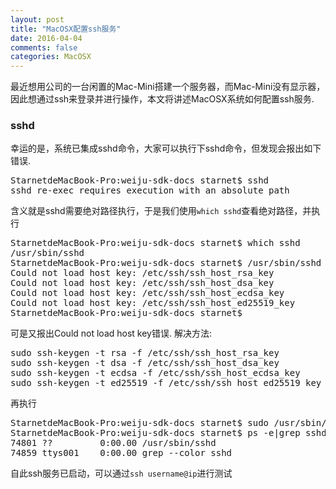 ```yaml
---
layout: post
title: "MacOSX配置ssh服务"
date: 2016-04-04
comments: false
categories: MacOSX
---
```


最近想用公司的一台闲置的Mac-Mini搭建一个服务器，而Mac-Mini没有显示器，因此想通过ssh来登录并进行操作，本文将讲述MacOSX系统如何配置ssh服务.

### sshd

幸运的是，系统已集成sshd命令，大家可以执行下sshd命令，但发现会报出如下错误.

<pre>
StarnetdeMacBook-Pro:weiju-sdk-docs starnet$ sshd
sshd re-exec requires execution with an absolute path
</pre>

含义就是sshd需要绝对路径执行，于是我们使用`which sshd`查看绝对路径，并执行

<pre>
StarnetdeMacBook-Pro:weiju-sdk-docs starnet$ which sshd
/usr/sbin/sshd
StarnetdeMacBook-Pro:weiju-sdk-docs starnet$ /usr/sbin/sshd
Could not load host key: /etc/ssh/ssh_host_rsa_key
Could not load host key: /etc/ssh/ssh_host_dsa_key
Could not load host key: /etc/ssh/ssh_host_ecdsa_key
Could not load host key: /etc/ssh/ssh_host_ed25519_key
StarnetdeMacBook-Pro:weiju-sdk-docs starnet$ 
</pre>

可是又报出Could not load host key错误. 解决方法:

<pre>
sudo ssh-keygen -t rsa -f /etc/ssh/ssh_host_rsa_key
sudo ssh-keygen -t dsa -f /etc/ssh/ssh_host_dsa_key
sudo ssh-keygen -t ecdsa -f /etc/ssh/ssh_host_ecdsa_key
sudo ssh-keygen -t ed25519 -f /etc/ssh/ssh_host_ed25519_key
</pre>

再执行

<pre>
StarnetdeMacBook-Pro:weiju-sdk-docs starnet$ sudo /usr/sbin/sshd
StarnetdeMacBook-Pro:weiju-sdk-docs starnet$ ps -e|grep sshd
74801 ??         0:00.00 /usr/sbin/sshd
74859 ttys001    0:00.00 grep --color sshd
</pre>
自此ssh服务已启动，可以通过`ssh username@ip`进行测试